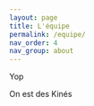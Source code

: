 ```yaml
---
layout: page
title: L'équipe
permalink: /equipe/
nav_order: 4
nav_group: about
---
```


Yop

On est des Kinés